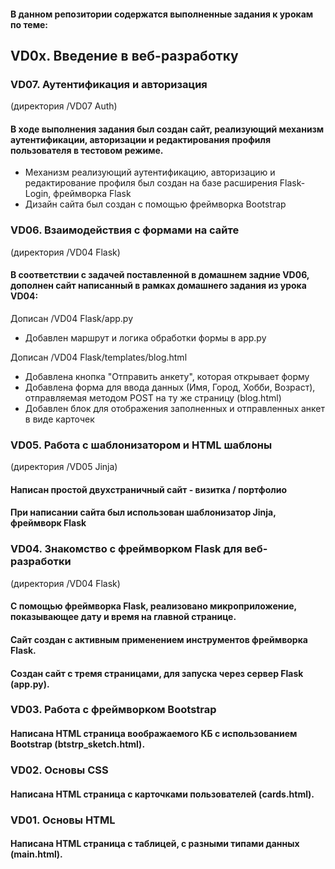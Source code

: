 #### В данном репозитории содержатся выполненные задания к урокам по теме:
## VD0x. Введение в веб-разработку

### VD07. Аутентификация и авторизация
(директория /VD07 Auth)
#### В ходе выполнения задания был создан сайт, реализующий механизм аутентификации, авторизации и редактирования профиля пользователя в тестовом режиме. 
* Механизм реализующий аутентификацию, авторизацию и редактирование профиля был создан на базе расширения Flask-Login, фреймворка Flask
* Дизайн сайта был создан с помощью фреймворка Bootstrap
### VD06. Взаимодействия с формами на сайте
(директория /VD04 Flask)
#### В соответствии с задачей поставленной в домашнем задние VD06, дополнен сайт написанный в рамках домашнего задания из урока VD04:
Дописан /VD04 Flask/app.py
* Добавлен маршрут и логика обработки формы в app.py

Дописан /VD04 Flask/templates/blog.html
* Добавлена кнопка "Отправить анкету", которая открывает форму
* Добавлена форма для ввода данных (Имя, Город, Хобби, Возраст), отправляемая методом POST на ту же страницу (blog.html)
* Добавлен блок для отображения заполненных и отправленных анкет в виде карточек
### VD05. Работа с шаблонизатором и HTML шаблоны 
(директория /VD05 Jinja)
#### Написан простой двухстраничный сайт - визитка / портфолио
#### При написании сайта был использован шаблонизатор Jinja, фреймворк Flask
### VD04. Знакомство с фреймворком Flask для веб-разработки 
(директория /VD04 Flask)
#### С помощью фреймворка Flask, реализовано микроприложение, показывающее дату и время на главной странице.
#### Сайт создан с активным применением инструментов фреймворка Flask.
#### Создан сайт с тремя страницами, для запуска через сервер Flask (app.py).
### VD03. Работа с фреймворком Bootstrap
#### Написана HTML страница воображаемого КБ с использованием Bootstrap (btstrp_sketch.html).
### VD02. Основы CSS
#### Написана HTML страница с карточками пользователей (cards.html).
### VD01. Основы HTML
#### Написана HTML страница с таблицей, с разными типами данных (main.html).
